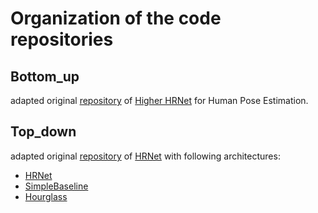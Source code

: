 # Organization of the code repositories

## Bottom_up
adapted original [repository](https://github.com/HRNet/HigherHRNet-Human-Pose-Estimation) of [Higher HRNet](https://arxiv.org/abs/1908.10357) for Human Pose Estimation. 

## Top_down
adapted original [repository](https://github.com/HRNet/HRNet-Human-Pose-Estimation) of [HRNet](https://arxiv.org/abs/1902.09212) with following architectures:

- [HRNet](https://arxiv.org/abs/1902.09212)
- [SimpleBaseline](https://arxiv.org/abs/1804.06208)
- [Hourglass](https://arxiv.org/abs/1603.06937)
